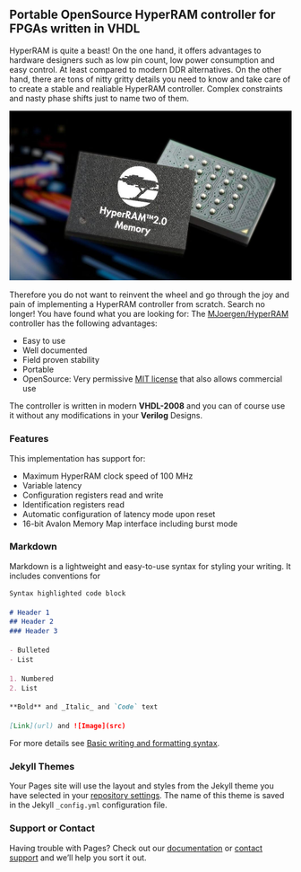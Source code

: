 ## Portable OpenSource HyperRAM controller for FPGAs written in VHDL

HyperRAM is quite a beast! On the one hand, it offers advantages to hardware designers such as
low pin count, low power consumption and easy control. At least compared to modern DDR alternatives.
On the other hand, there are tons of nitty gritty details you need to know and take care of to
create a stable and realiable HyperRAM controller. Complex constraints and nasty phase shifts
just to name two of them.

![HyperRAM image](hyperram_img.jpg)

Therefore you do not want to reinvent the wheel and go through the joy and pain of implementing
a HyperRAM controller from scratch. Search no longer! You have found what you are looking
for: The [MJoergen/HyperRAM](https://github.com/MJoergen/HyperRAM) controller has the following
advantages:

* Easy to use
* Well documented
* Field proven stability
* Portable
* OpenSource: Very permissive [MIT license](https://github.com/MJoergen/HyperRAM/blob/main/LICENSE) that also allows commercial use

The controller is written in modern **VHDL-2008** and you can of course use it without
any modifications in your **Verilog** Designs.

### Features

This implementation has support for:

* Maximum HyperRAM clock speed of 100 MHz
* Variable latency
* Configuration registers read and write
* Identification registers read
* Automatic configuration of latency mode upon reset
* 16-bit Avalon Memory Map interface including burst mode

### Markdown

Markdown is a lightweight and easy-to-use syntax for styling your writing. It includes conventions for

```markdown
Syntax highlighted code block

# Header 1
## Header 2
### Header 3

- Bulleted
- List

1. Numbered
2. List

**Bold** and _Italic_ and `Code` text

[Link](url) and ![Image](src)
```

For more details see [Basic writing and formatting syntax](https://docs.github.com/en/github/writing-on-github/getting-started-with-writing-and-formatting-on-github/basic-writing-and-formatting-syntax).

### Jekyll Themes

Your Pages site will use the layout and styles from the Jekyll theme you have selected in your [repository settings](https://github.com/MJoergen/HyperRAM/settings/pages). The name of this theme is saved in the Jekyll `_config.yml` configuration file.

### Support or Contact

Having trouble with Pages? Check out our [documentation](https://docs.github.com/categories/github-pages-basics/) or [contact support](https://support.github.com/contact) and we’ll help you sort it out.
